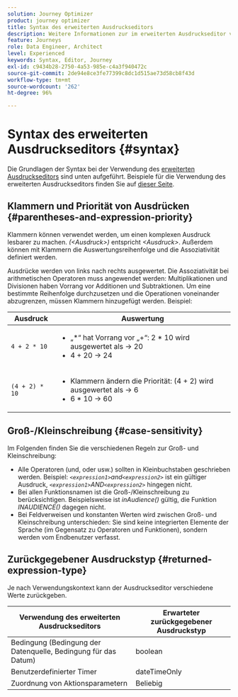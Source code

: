 ```yaml
---
solution: Journey Optimizer
product: journey optimizer
title: Syntax des erweiterten Ausdruckseditors
description: Weitere Informationen zur im erweiterten Ausdruckseditor verwendete Syntax
feature: Journeys
role: Data Engineer, Architect
level: Experienced
keywords: Syntax, Editor, Journey
exl-id: c9434b28-2750-4a53-985e-c4a3f940472c
source-git-commit: 2de94e8ce3fe77399c8dc1d515ae73d58cb8f43d
workflow-type: tm+mt
source-wordcount: '262'
ht-degree: 96%

---
```


# Syntax des erweiterten Ausdruckseditors {#syntax}

Die Grundlagen der Syntax bei der Verwendung des [erweiterten Ausdruckseditors](expressionadvanced.md) sind unten aufgeführt. Beispiele für die Verwendung des erweiterten Ausdruckseditors finden Sie auf [dieser Seite](advanced-editor-use-cases.md).

## Klammern und Priorität von Ausdrücken {#parentheses-and-expression-priority}

Klammern können verwendet werden, um einen komplexen Ausdruck lesbarer zu machen. _(&lt;Ausdruck>)_ entspricht _&lt;Ausdruck>_. Außerdem können mit Klammern die Auswertungsreihenfolge und die Assoziativität definiert werden.

Ausdrücke werden von links nach rechts ausgewertet. Die Assoziativität bei arithmetischen Operatoren muss angewendet werden: Multiplikationen und Divisionen haben Vorrang vor Additionen und Subtraktionen. Um eine bestimmte Reihenfolge durchzusetzen und die Operationen voneinander abzugrenzen, müssen Klammern hinzugefügt werden. Beispiel:

<!--```5 + 2 * 10 = 25, and (5 + 2) * 10 = 70```-->

| Ausdruck | Auswertung |
|--- |--- |
| `4 + 2 * 10` | <ul><li>„*“ hat Vorrang vor „+“: 2 * 10 wird ausgewertet als → 20</li><li>4 + 20 → 24</li></ul> |
| `(4 + 2) * 10` | <ul><li>Klammern ändern die Priorität: (4 + 2) wird ausgewertet als → 6</li><li> 6 * 10 → 60</li></ul> |

## Groß-/Kleinschreibung {#case-sensitivity}

Im Folgenden finden Sie die verschiedenen Regeln zur Groß- und Kleinschreibung:

* Alle Operatoren (und, oder usw.) sollten in Kleinbuchstaben geschrieben werden. Beispiel: _`<expression1>`and`<expression2>`_ ist ein gültiger Ausdruck, _`<expression1>`AND`<expression2>`_ hingegen nicht.
* Bei allen Funktionsnamen ist die Groß-/Kleinschreibung zu berücksichtigen. Beispielsweise ist _inAudience()_ gültig, die Funktion _INAUDIENCE()_ dagegen nicht.
* Bei Feldverweisen und konstanten Werten wird zwischen Groß- und Kleinschreibung unterschieden: Sie sind keine integrierten Elemente der Sprache (im Gegensatz zu Operatoren und Funktionen), sondern werden vom Endbenutzer verfasst.

## Zurückgegebener Ausdruckstyp {#returned-expression-type}

Je nach Verwendungskontext kann der Ausdruckseditor verschiedene Werte zurückgeben.

| Verwendung des erweiterten Ausdruckseditors | Erwarteter zurückgegebener Ausdruckstyp |
|--- |--- |
| Bedingung (Bedingung der Datenquelle, Bedingung für das Datum) | boolean |
| Benutzerdefinierter Timer | dateTimeOnly |
| Zuordnung von Aktionsparametern | Beliebig |
